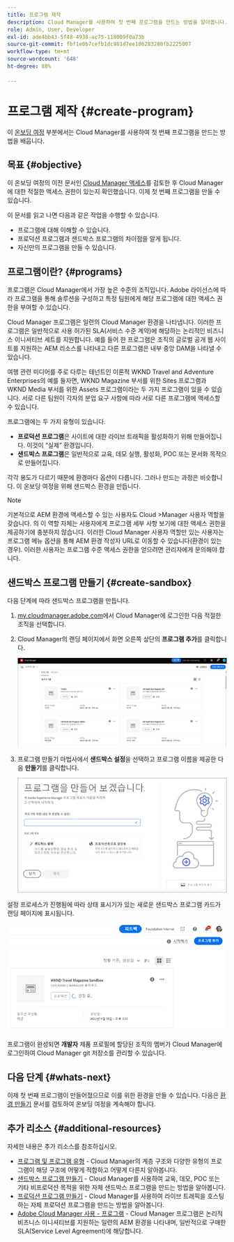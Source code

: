 ```yaml
---
title: 프로그램 제작
description: Cloud Manager를 사용하여 첫 번째 프로그램을 만드는 방법을 알아봅니다.
role: Admin, User, Developer
exl-id: ade4bb43-5f48-4938-ac75-118009f0a73b
source-git-commit: fbf1e0b7cefb1dc981d7ee106283280fb2225007
workflow-type: tm+mt
source-wordcount: '648'
ht-degree: 88%

---
```


# 프로그램 제작 {#create-program}

이 [온보딩 여정](overview.md) 부분에서는 Cloud Manager를 사용하여 첫 번째 프로그램을 만드는 방법을 배웁니다.

## 목표 {#objective}

이 온보딩 여정의 이전 문서인 [Cloud Manager 액세스](cloud-manager.md)를 검토한 후 Cloud Manager에 대한 적절한 액세스 권한이 있는지 확인했습니다. 이제 첫 번째 프로그램을 만들 수 있습니다.

이 문서를 읽고 나면 다음과 같은 작업을 수행할 수 있습니다.

* 프로그램에 대해 이해할 수 있습니다.
* 프로덕션 프로그램과 샌드박스 프로그램의 차이점을 알게 됩니다.
* 자신만의 프로그램을 만들 수 있습니다.

## 프로그램이란? {#programs}

프로그램은 Cloud Manager에서 가장 높은 수준의 조직입니다. Adobe 라이선스에 따라 프로그램을 통해 솔루션을 구성하고 특정 팀원에게 해당 프로그램에 대한 액세스 권한을 부여할 수 있습니다.

Cloud Manager 프로그램은 일련의 Cloud Manager 환경을 나타냅니다. 이러한 프로그램은 일반적으로 사용 허가된 SLA(서비스 수준 계약)에 해당하는 논리적인 비즈니스 이니셔티브 세트를 지원합니다. 예를 들어 한 프로그램은 조직의 글로벌 공개 웹 사이트를 지원하는 AEM 리소스를 나타내고 다른 프로그램은 내부 중앙 DAM을 나타낼 수 있습니다.

여행 관련 미디어를 주로 다루는 테넌트인 이론적 WKND Travel and Adventure Enterprises의 예를 들자면, WKND Magazine 부서를 위한 Sites 프로그램과 WKND Media 부서를 위한 Assets 프로그램이라는 두 가지 프로그램이 있을 수 있습니다. 서로 다른 팀원이 각자의 분업 요구 사항에 따라 서로 다른 프로그램에 액세스할 수 있습니다.

프로그램에는 두 가지 유형이 있습니다.

* **프로덕션 프로그램**&#x200B;은 사이트에 대한 라이브 트래픽을 활성화하기 위해 만들어집니다. 이것이 “실제” 환경입니다.
* **샌드박스 프로그램**&#x200B;은 일반적으로 교육, 데모 실행, 활성화, POC 또는 문서화 목적으로 만들어집니다.

각각 용도가 다르기 때문에 환경마다 옵션이 다릅니다. 그러나 만드는 과정은 비슷합니다. 이 온보딩 여정을 위해 샌드박스 환경을 만듭니다.

>[!NOTE]
>
>기본적으로 AEM 환경에 액세스할 수 있는 사용자도 Cloud >Manager 사용자 역할을 갖습니다. 의 이 역할 자체는 사용자에게 프로그램 세부 사항 보기에 대한 액세스 권한을 제공하기에 충분하지 않습니다. 이러한 Cloud Manager 사용자 역할만 있는 사용자는 프로그램 메뉴 옵션을 통해 AEM 환경 작성자 URL로 이동할 수 있습니다(환경이 있는 경우). 이러한 사용자는 프로그램 수준 액세스 권한을 얻으려면 관리자에게 문의해야 합니다.

## 샌드박스 프로그램 만들기 {#create-sandbox}

다음 단계에 따라 샌드박스 프로그램을 만듭니다.

1. [my.cloudmanager.adobe.com](https://my.cloudmanager.adobe.com/)에서 Cloud Manager에 로그인한 다음 적절한 조직을 선택합니다.

1. Cloud Manager의 랜딩 페이지에서 화면 오른쪽 상단의 **프로그램 추가**&#x200B;를 클릭합니다.

   ![Cloud Manager 랜딩 페이지](/help/implementing/cloud-manager/getting-access-to-aem-in-cloud/assets/first_timelogin1.png)

1. 프로그램 만들기 마법사에서 **샌드박스 설정**&#x200B;을 선택하고 프로그램 이름을 제공한 다음 **만들기**&#x200B;를 클릭합니다.

   ![프로그램 유형 만들기](/help/implementing/cloud-manager/getting-access-to-aem-in-cloud/assets/create-sandbox.png)

설정 프로세스가 진행됨에 따라 상태 표시기가 있는 새로운 샌드박스 프로그램 카드가 랜딩 페이지에 표시됩니다.

![개요 페이지에서 샌드박스 만들기](/help/implementing/cloud-manager/getting-access-to-aem-in-cloud/assets/program-create-setupdemo2.png)

프로그램이 완성되면 **개발자** 제품 프로필에 할당된 조직의 멤버가 Cloud Manager에 로그인하여 Cloud Manager git 저장소를 관리할 수 있습니다.

## 다음 단계 {#whats-next}

이제 첫 번째 프로그램이 만들어졌으므로 이를 위한 환경을 만들 수 있습니다. 다음은 [환경 만들기](create-environments.md) 문서를 검토하여 온보딩 여정을 계속해야 합니다.

## 추가 리소스 {#additional-resources}

자세한 내용은 추가 리소스를 참조하십시오.

* [프로그램 및 프로그램 유형](/help/implementing/cloud-manager/getting-access-to-aem-in-cloud/program-types.md) - Cloud Manager의 계층 구조와 다양한 유형의 프로그램이 해당 구조에 어떻게 적합하고 어떻게 다른지 알아봅니다.
* [샌드박스 프로그램 만들기](/help/implementing/cloud-manager/getting-access-to-aem-in-cloud/creating-sandbox-programs.md) - Cloud Manager를 사용하여 교육, 데모, POC 또는 기타 비프로덕션 목적을 위한 자체 샌드박스 프로그램을 만드는 방법을 알아봅니다.
* [프로덕션 프로그램 만들기](/help/implementing/cloud-manager/getting-access-to-aem-in-cloud/creating-production-programs.md) - Cloud Manager를 사용하여 라이브 트래픽을 호스팅하는 자체 프로덕션 프로그램을 만드는 방법을 알아봅니다.
* [Adobe Cloud Manager 사용 - 프로그램](https://experienceleague.adobe.com/docs/experience-manager-learn/cloud-service/cloud-manager/programs.html) - Cloud Manager 프로그램은 논리적 비즈니스 이니셔티브를 지원하는 일련의 AEM 환경을 나타내며, 일반적으로 구매한 SLA(Service Level Agreement)에 해당합니다.
